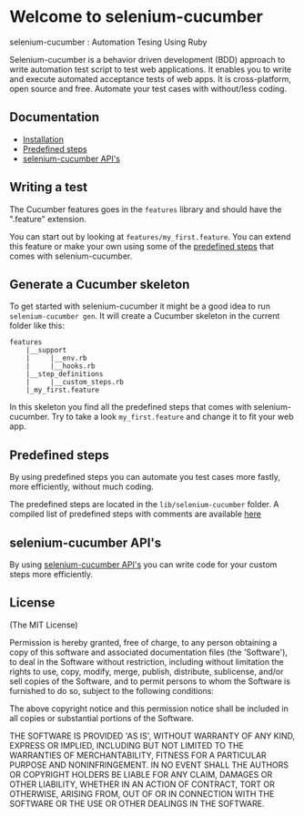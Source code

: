 Welcome to selenium-cucumber
=================

selenium-cucumber : Automation Tesing Using Ruby

Selenium-cucumber is a behavior driven development (BDD) approach to write automation test script to test web applications.
It enables you to write and execute automated acceptance tests of web apps.
It is cross-platform, open source and free.
Automate your test cases with without/less coding.

Documentation
-------------
* [Installation](doc/installation.md)
* [Predefined steps](doc/canned_steps.md)
* [selenium-cucumber API's](doc/selenium-cucumber-API.md)

Writing a test
--------------

The Cucumber features goes in the `features` library and should have the ".feature" extension.

You can start out by looking at `features/my_first.feature`. You can extend this feature or make your own using some of the [predefined steps](doc/canned_steps.md) that comes with selenium-cucumber.

Generate a Cucumber skeleton
----------------------------

To get started with selenium-cucumber it might be a good idea to run `selenium-cucumber gen`. It will create a Cucumber skeleton in the current folder like this:

    features
        |__support
        |     |__env.rb
        |     |__hooks.rb
        |__step_definitions
        |     |__custom_steps.rb
        |_my_first.feature

In this skeleton you find all the predefined steps that comes with selenium-cucumber. Try to take a look `my_first.feature` and change it to fit your web app.


Predefined steps
-----------------
By using predefined steps you can automate you test cases more fastly, more efficiently, without much coding.

The predefined steps are located in the `lib/selenium-cucumber` folder. A compiled list of predefined steps with comments are available [here](doc/canned_steps.md) 


selenium-cucumber API's
-----------------------
By using [selenium-cucumber API's](doc/selenium-cucumber-API.md) you can write code for your custom steps more efficiently.


License
-------

(The MIT License)

Permission is hereby granted, free of charge, to any person obtaining a copy of this software and associated documentation files (the 'Software'), to deal in the Software without restriction, including without limitation the rights to use, copy, modify, merge, publish, distribute, sublicense, and/or sell copies of the Software, and to permit persons to whom the Software is furnished to do so, subject to the following conditions:

The above copyright notice and this permission notice shall be included in all copies or substantial portions of the Software.

THE SOFTWARE IS PROVIDED 'AS IS', WITHOUT WARRANTY OF ANY KIND, EXPRESS OR IMPLIED, INCLUDING BUT NOT LIMITED TO THE WARRANTIES OF MERCHANTABILITY, FITNESS FOR A PARTICULAR PURPOSE AND NONINFRINGEMENT. IN NO EVENT SHALL THE AUTHORS OR COPYRIGHT HOLDERS BE LIABLE FOR ANY CLAIM, DAMAGES OR OTHER LIABILITY, WHETHER IN AN ACTION OF CONTRACT, TORT OR OTHERWISE, ARISING FROM, OUT OF OR IN CONNECTION WITH THE SOFTWARE OR THE USE OR OTHER DEALINGS IN THE SOFTWARE.

